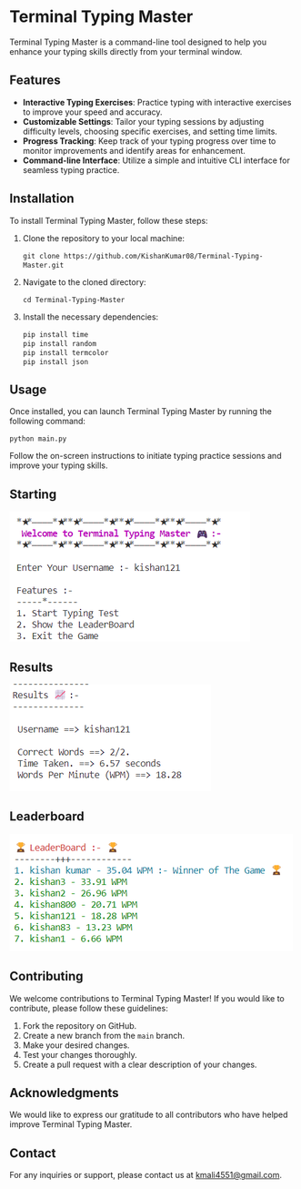 
# Terminal Typing Master

Terminal Typing Master is a command-line tool designed to help you enhance your typing skills directly from your terminal window.

## Features

- **Interactive Typing Exercises**: Practice typing with interactive exercises to improve your speed and accuracy.
- **Customizable Settings**: Tailor your typing sessions by adjusting difficulty levels, choosing specific exercises, and setting time limits.
- **Progress Tracking**: Keep track of your typing progress over time to monitor improvements and identify areas for enhancement.
- **Command-line Interface**: Utilize a simple and intuitive CLI interface for seamless typing practice.

## Installation

To install Terminal Typing Master, follow these steps:

1. Clone the repository to your local machine:

    ```
    git clone https://github.com/KishanKumar08/Terminal-Typing-Master.git
    ```
2. Navigate to the cloned directory:

    ```
    cd Terminal-Typing-Master
    ```

3. Install the necessary dependencies:

    ```
    pip install time
    pip install random
    pip install termcolor
    pip install json
    ```

## Usage

Once installed, you can launch Terminal Typing Master by running the following command:

```
python main.py
```

Follow the on-screen instructions to initiate typing practice sessions and improve your typing skills.

## Starting
![Intro](starting.png)

## Results
![Results](results.png)

## Leaderboard
![Leaderboard](leaderboard.png)

## Contributing

We welcome contributions to Terminal Typing Master! If you would like to contribute, please follow these guidelines:

1. Fork the repository on GitHub.
2. Create a new branch from the `main` branch.
3. Make your desired changes.
4. Test your changes thoroughly.
5. Create a pull request with a clear description of your changes.


## Acknowledgments

We would like to express our gratitude to all contributors who have helped improve Terminal Typing Master.

## Contact

For any inquiries or support, please contact us at [kmali4551@gmail.com](mailto:kmali4551@gmail.com).
